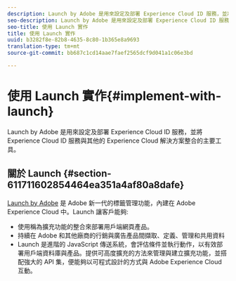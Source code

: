 ```yaml
---
description: Launch by Adobe 是用來設定及部署 Experience Cloud ID 服務，並將 Experience Cloud ID 服務與其他的 Experience Cloud 解決方案整合的主要工具。
seo-description: Launch by Adobe 是用來設定及部署 Experience Cloud ID 服務，並將 Experience Cloud ID 服務與其他的 Experience Cloud 解決方案整合的主要工具。
seo-title: 使用 Launch 實作
title: 使用 Launch 實作
uuid: b3282f8e-82b8-4635-8c80-1b365e8a9693
translation-type: tm+mt
source-git-commit: bb687c1cd14aae7faef2565dcf9d041a1c06e3bd

---
```



# 使用 Launch 實作{#implement-with-launch}

Launch by Adobe 是用來設定及部署 Experience Cloud ID 服務，並將 Experience Cloud ID 服務與其他的 Experience Cloud 解決方案整合的主要工具。

## 關於 Launch {#section-611711602854464ea351a4af80a8dafe}

[Launch by Adobe](https://docs.adobelaunch.com/) 是 Adobe 新一代的標籤管理功能，內建在 Adobe Experience Cloud 中。Launch 讓客戶能夠:

* 使用稱為擴充功能的整合來部署用戶端網頁產品。
* 持續在 Adobe 和其他廠商的行銷與廣告產品間擷取、定義、管理和共用資料
* Launch 是進階的 JavaScript 傳送系統，會評估條件並執行動作，以有效部署用戶端資料庫與產品。提供可高度擴充的方法來管理與建立擴充功能，並搭配強大的 API 集，便能夠以可程式設計的方式與 Adobe Experience Cloud 互動。

